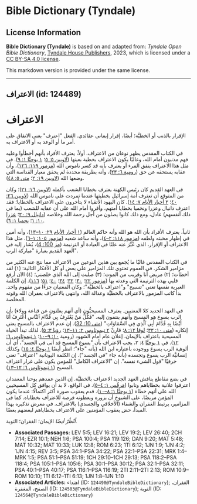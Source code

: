 # Bible Dictionary (Tyndale)

## License Information

**Bible Dictionary (Tyndale)** is based on and adapted from: _Tyndale Open Bible Dictionary_, [Tyndale House Publishers](https://tyndaleopenresources.com/), 2023, which is licensed under a [CC BY-SA 4.0 license](https://creativecommons.org/licenses/by-sa/4.0/legalcode.en).

This markdown version is provided under the same license.



--------------------------------

## الاعتراف (id: 124489)

الاعتراف
========

الإقرار بالذنب أو الخطيَّة؛ أيضًا، إقرار إيماني عقائدي. الفعل "اعترف" يعني الاتفاق على أمر ما أو الوعد به أو الاعتراف به.

في الكتاب المقدس يظهر نوعان من الاعتراف. أولاً، يعترف الأفراد بأنهم أخطأوا وعليه فهم مذنبون أمام الله، وغالبًا يكون الاعتراف بخطية بعينها ([لاويين ٥: ٥](https://ref.ly/Lev5:5)؛ [١ يوحنَّا ١: ٩](https://ref.ly/1John1:9)). في مثل هذا الاعتراف يتفق المرء أو يعترف بأنه قد كسر ناموس الله ([مزمور ١١٩: ١٢٦](https://ref.ly/Ps119:126))، وأن عقابه يستحقه عن حق ([رومية ٦: ٢٣](https://ref.ly/Rom6:23))، وأنه بطريقة محددة لم يحقق معيار القداسة التي وضعها الله ([لاويين ١٩: ٢](https://ref.ly/Lev19:2)؛ [متى ٥: ٤٨](https://ref.ly/Matt5:48)).

في العهد القديم كان رئيس الكهنة يعترف بخطايا الشعب بأكمله ([لاويين ١٦: ٢١](https://ref.ly/Lev16:21))؛ وكان من المتوقع أن تعترف أمة إسرائيل بخطيتها عندما تمردت على ناموس الله ([لاويين ٢٦: ٤٠](https://ref.ly/Lev26:40)؛ [٢ أخبار الأيام ٧: ١٤](https://ref.ly/2Chr7:14)). كان اليهود الأتقياء لا يتأخرون على الاعتراف بالخطايا؛ فقد اعترف دانيال وعزرا ونحميا بخطايا أمتهم، وأقروا أمام الله على أن عقابه للشعب (بما في ذلك أنفسهم) عادل، ومع ذلك كانوا يصلون من أجل رحمة الله وخلاصه ([دانيال ٩: ٢٠](https://ref.ly/Dan9:20)؛ [عزرا ١٠: ١](https://ref.ly/Ezra10:1)؛ [نحميا ١: ٦](https://ref.ly/Neh1:6)).

ثانياً، يعترف الأفراد بأن الله هو الله وأنه حاكم العالم ([١ أخبار الأيام ٢٩: ١٠–١٣](https://ref.ly/1Chr29:10-1Chr29:13))، وأنه أمين في إظهار محبته ولطفه ([مزمور ١١٨: ٢–٤](https://ref.ly/Ps118:2-Ps118:4))، وأنه ساعد شعبه ([مزمور ١٠٥: ١–٦](https://ref.ly/Ps105:1-Ps105:6)). مثل هذا الاعتراف أو الإقرار، الذي عُبِّرَ عنه علنًا في العبادة أو الترنيمة ([مز 100: 4](https://ref.ly/Ps100:4))، يُشار إليه في العهد القديم بعبارة "مباركة الرب".

في الكتاب المقدس غالبًا ما يُجمع بين هذين النوعين من الاعتراف مما نتج عنه الكثير من مزامير الشكر. في العموم تحتوي تلك المزامير على بعض أو كل الأفكار التالية: (١) لقد أخطأت؛ (٢) مريض أنا وقريب من الموت؛ (٣) صليت إلى الله الذي خلصني؛ (٤) الآن أرفع قلبي بهذه الترنيمة التي وعدته بها ([مزمور ٢٢](https://ref.ly/Ps22:1-Ps22:31)؛ [٣٠](https://ref.ly/Ps30:1-Ps30:12)؛ [٣٢](https://ref.ly/Ps32:1-Ps32:11)؛ [٣٤](https://ref.ly/Ps34:1-Ps34:22)؛ [٤٠](https://ref.ly/Ps40:1-Ps40:17)؛ [٥١](https://ref.ly/Ps51:1-Ps51:19)؛ [١١٦](https://ref.ly/Ps116:1-Ps116:19)). إن الكلمة العبرية نفسها تعني "تسبيح" و"اعتراف بالخطيَّة"؛ وكان المعنيان جزءًا من مفهوم واحد. بدأ كاتب المزمور بالاعتراف بالخطيَّة وعدالة الله، وانتهى بالاعتراف بغفران الله وقوته المخلصة.

في العهد الجديد كلا المعنيين. يعترف المسيحيُّون (أي أنهم يعلنون عن قناعة وولاء) بأن الرب يسوع هو المسيح وأنهم ينتمون إليه. "فَكُلُّ مَنْ يَعْتَرِفُ بِي قُدَّامَ ٱلنَّاسِ أَعْتَرِفُ أَنَا أَيْضًا بِهِ قُدَّامَ أَبِي ٱلَّذِي فِي ٱلسَّمَاوَاتِ" ([متى 10: 32](https://ref.ly/Matt10:32)). إن عدم الاعتراف بالمسيح يعني إنكاره ([متى ١٠: ٣٣](https://ref.ly/Matt10:33)؛ [لوقا ١٢: ٨](https://ref.ly/Luke12:8)؛ قارِنْ [٢ تيموثاوس ٢: ١١–١٣](https://ref.ly/2Tim2:11-2Tim2:13)؛ [رؤيا ٣: ٥](https://ref.ly/Rev3:5)). لذلك تبدأ الحياة المسيحية باعتراف بالإيمان، إعلان عام أمام الشهود (رومية [١٠: ٩–١٠](https://ref.ly/Rom10:9-Rom10:10)؛ [١ تيموثاوس ٦: ١٢](https://ref.ly/1Tim6:12)). في [١ يوحنَّا](https://ref.ly/1John4:2) ٤: ٢، يجب الاعتراف بأن "يسوع المسيح قد أتى في الجسد"، أي أن ألوهية الرب يسوع ووجوده باعتباره ابن الله (بأنه "جاء"؛ انظر أيضًا [١ يوحنَّا ٤: ١٥](https://ref.ly/1John4:15)) وكذلك إنسانيَّة الرب يسوع وتجسده (بأنه جاء "في الجسد"). إن الكلمة اليونانية "اعتراف" تعني حرفيًا "قول الشيء نفسه". إن "الاعتراف الكامل" للمؤمن يكون على غرار اعتراف المسيح ([١ تيموثاوس ٦: ١٢–١٣](https://ref.ly/1Tim6:12-1Tim6:13)).

في بضع مقاطع يناقش العهد الجديد الاعتراف بالخطيَّة. إن الذين عمدهم يوحنا المعمدان اعترفوا علانية بخطاياهم وتابوا ([مَرقُس ١: ٤–٥](https://ref.ly/Mark1:4-Mark1:5)). في الواقع، لا بد أن يوافق كل المسيحيين الله على أنهم خطاة ([١ يوحنَّا ١: ٨–١٠](https://ref.ly/1John1:8-1John1:10)). قدم يعقوب صورة أكثر اكتمالًا: عندما يكون المؤمن مريضًا، على الشيوخ أن يزوره ويعطونه فرصة للاعتراف بخطاياه. كما في المزامير، يرتبط الغفران والشفاء (الأخلاقي والجسدي) بالاعتراف. في معرض تذكيره بهذا المبدأ، حض يعقوب المؤمنين على الاعتراف بخطاياهم لبعضهم بعضًا.

*اُنْظُرْ أيضًا* الإيمان؛ الغفران؛ التوبة.

* **Associated Passages:** LEV 5:5; LEV 16:21; LEV 19:2; LEV 26:40; 2CH 7:14; EZR 10:1; NEH 1:6; PSA 100:4; PSA 119:126; DAN 9:20; MAT 5:48; MAT 10:32; MAT 10:33; LUK 12:8; ROM 6:23; 1TI 6:12; 1JN 1:9; 1JN 4:2; 1JN 4:15; REV 3:5; PSA 34:1–PSA 34:22; PSA 22:1–PSA 22:31; MRK 1:4–MRK 1:5; PSA 51:1–PSA 51:19; 1CH 29:10–1CH 29:13; PSA 118:2–PSA 118:4; PSA 105:1–PSA 105:6; PSA 30:1–PSA 30:12; PSA 32:1–PSA 32:11; PSA 40:1–PSA 40:17; PSA 116:1–PSA 116:19; 2TI 2:11–2TI 2:13; ROM 10:9–ROM 10:10; 1TI 6:12–1TI 6:13; 1JN 1:8–1JN 1:10
* **Associated Articles:** اهتداء (ID: `124490@TyndaleBibleDictionary`); الغفران، الصفح، المغفرة (ID: `124503@TyndaleBibleDictionary`); التوبة (ID: `124564@TyndaleBibleDictionary`)

